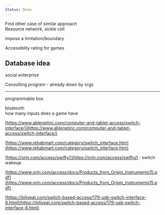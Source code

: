 ```yaml
---
Status: Done
---
```

Find other case of similar approach  
Resource network, sickle cell

impose a limitation/boundary

Accessiblity rating for games

## Database idea  
social enterprise

Consulting program - already down by orgs

---

programmable box

bluetooth  
how many inputs does a game have

[https://www.ablenetinc.com/computer-and-tablet-access/switch-interface/](https://www.ablenetinc.com/computer-and-tablet-access/switch-interface/)

[https://www.rehabmart.com/category/switch_interface.htm](https://www.rehabmart.com/category/switch_interface.htm)

[https://orin.com/access/swifty/](https://orin.com/access/swifty/) : switch wakeup

[https://www.orin.com/access/docs/Products_from_Origin_Instruments15.pdf](https://www.orin.com/access/docs/Products_from_Origin_Instruments15.pdf)

[https://bjliveat.com/switch-based-access/179-usb-switch-interface-8.html](https://bjliveat.com/switch-based-access/179-usb-switch-interface-8.html)